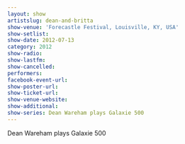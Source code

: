 ```yaml
---
layout: show
artistslug: dean-and-britta
show-venue: 'Forecastle Festival, Louisville, KY, USA'
show-setlist: 
show-date: 2012-07-13
category: 2012
show-radio: 
show-lastfm: 
show-cancelled: 
performers: 
facebook-event-url: 
show-poster-url: 
show-ticket-url: 
show-venue-website: 
show-additional:
show-series: Dean Wareham plays Galaxie 500
---
```


Dean Wareham plays Galaxie 500
